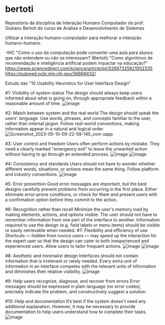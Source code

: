 # bertoti
Repositório da disciplina de Interação Humano Computador do prof. Giuliano Bertoti do curso de Análise e Desenvolvimento de Sistemas


Utilizar a interação humano-computador para melhorar a interação humano-humano.

-IHC
"Como o uso da computação pode converter uma aula para alunos que não entendem ou não se interessam? (Bertoti)
"Como algoritmos de recomendação e inteligência artificial podem impactar na educação?"
https://www.sciencedirect.com/science/article/pii/S2667325821002235
https://pubmed.ncbi.nlm.nih.gov/36868432/

Estudo das "10 Usability Heuristics for User Interface Design"

#1: Visibility of system status The design should always keep users informed about what is going on, through appropriate feedback within a reasonable amount of time.
![image](https://github.com/Hugohs98/bertoti/assets/111614142/71a01671-134a-4a5b-b331-a71adcb21ff9)

#2: Match between system and the real world The design should speak the users' language. Use words, phrases, and concepts familiar to the user, rather than internal jargon. Follow real-world conventions, making information appear in a natural and logical order.
![Screenshot_2023-05-10-09-22-59-145_com uapp](https://github.com/Hugohs98/bertoti/assets/111614142/4e2cfca0-17f9-40e3-919d-dd0e9956ea7b)

#3: User control and freedom Users often perform actions by mistake. They need a clearly marked "emergency exit" to leave the unwanted action without having to go through an extended process.
![image](https://github.com/Hugohs98/bertoti/assets/111614142/be16b29e-758d-43c8-8973-d4087e3e7ba3)
![image](https://github.com/Hugohs98/bertoti/assets/111614142/fda8723f-2a79-46c3-9a21-3c03b3ffbfda)



#4: Consistency and standards Users should not have to wonder whether different words, situations, or actions mean the same thing. Follow platform and industry conventions.
![image](https://github.com/Hugohs98/bertoti/assets/111614142/f5d270c3-4762-40b5-817c-f94596f9de46)


#5: Error prevention Good error messages are important, but the best designs carefully prevent problems from occurring in the first place. Either eliminate error-prone conditions, or check for them and present users with a confirmation option before they commit to the action.

#6: Recognition rather than recall Minimize the user's memory load by making elements, actions, and options visible. The user should not have to remember information from one part of the interface to another. Information required to use the design (e.g. field labels or menu items) should be visible or easily retrievable when needed.
#7: Flexibility and efficiency of use Shortcuts — hidden from novice users — may speed up the interaction for the expert user so that the design can cater to both inexperienced and experienced users. Allow users to tailor frequent actions.
![image](https://github.com/Hugohs98/bertoti/assets/111614142/ef276c08-928b-4e24-ad53-e5e227744fae)
![image](https://github.com/Hugohs98/bertoti/assets/111614142/6142d974-f57f-43b1-ad49-72b4ab819826)


#8: Aesthetic and minimalist design Interfaces should not contain information that is irrelevant or rarely needed. Every extra unit of information in an interface competes with the relevant units of information and diminishes their relative visibility.
![image](https://github.com/Hugohs98/bertoti/assets/111614142/ec044ab8-f981-43ee-9326-00784aa8cc79)


#9: Help users recognize, diagnose, and recover from errors Error messages should be expressed in plain language (no error codes), precisely indicate the problem, and constructively suggest a solution.

#10: Help and documentation It’s best if the system doesn’t need any additional explanation. However, it may be necessary to provide documentation to help users understand how to complete their tasks.
![image](https://github.com/Hugohs98/bertoti/assets/111614142/ce319eed-f260-4347-b50f-2633e28ae5f1)

